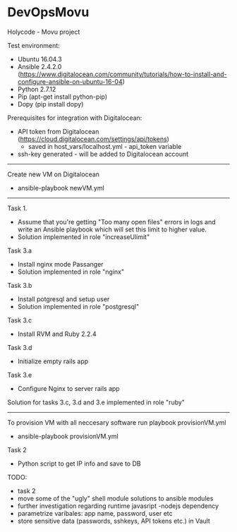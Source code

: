 # DevOpsMovu
Holycode - Movu project

Test environment:
  - Ubuntu 16.04.3
  - Ansible 2.4.2.0 (https://www.digitalocean.com/community/tutorials/how-to-install-and-configure-ansible-on-ubuntu-16-04)
  - Python 2.7.12
  - Pip (apt-get install python-pip)
  - Dopy (pip install dopy)

Prerequisites for integration with Digitalocean:
- API token from Digitalocean (https://cloud.digitalocean.com/settings/api/tokens)
  - saved in host_vars/localhost.yml - api_token variable
- ssh-key generated - will be added to Digitalocean account
 

*****************************
Create new VM on Digitalocean
 * ansible-playbook newVM.yml
*****************************

Task 1.
  - Assume that you're getting "Too many open files" errors in logs and write an Ansible playbook which will set this limit to higher value.
  - Solution implemented in role "increaseUlimit"

Task 3.a
  - Install nginx mode Passanger
  - Solution implemented in role "nginx"
  
Task 3.b
  - Install potgresql and setup user
  - Solution implemented in role "postgresql"

Task 3.c
  - Install RVM and Ruby 2.2.4

Task 3.d
  - Initialize empty rails app

Task 3.e
  - Configure Nginx to server rails app
 
Solution for tasks 3.c, 3.d and 3.e implemented in role "ruby"
*****************************
To provision VM with all neccesary software run playbook provisionVM.yml
  - ansible-playbook provisionVM.yml

Task 2
  - Python script to get IP info and save to DB

TODO: 
  - task 2
  - move some of the "ugly" shell module solutions to ansible modules
  - further investigation regarding runtime javasript -nodejs dependency
  - parametrize varibales: app name, password, user etc
  - store sensitive data (passwords, sshkeys, API tokens etc.) in Vault
